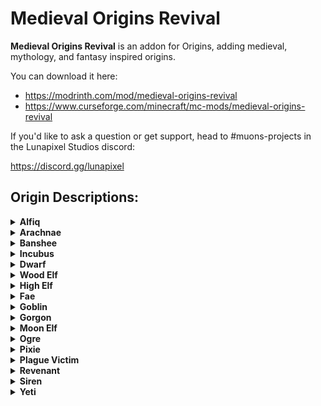 # Medieval Origins Revival 
**Medieval Origins Revival** is an addon for Origins, adding medieval, mythology, and fantasy inspired origins. 

You can download it here:
- https://modrinth.com/mod/medieval-origins-revival
- https://www.curseforge.com/minecraft/mc-mods/medieval-origins-revival

If you'd like to ask a question or get support, head to #muons-projects in the Lunapixel Studios discord:

https://discord.gg/lunapixel

## Origin Descriptions:
<details>
<summary><strong>Alfiq</strong></summary>

**Description:**
> **Notable Changes:**  
> *+ Unarmed Bonus*  
> *+ Unique Movement*  
> *• Carnivore*  
> *- Defense*  
> Alfiq are a cunning species of anthropomorphic felines with sharp claws and excellent agility. Their roads often lead to warm sands.

**Powers:**

- **Clawed:**
  > Alfiq have razor sharp retractable claws; they deal extra damage with empty paws, and can climb up and cling to steep surfaces (Can be toggled).

- **Crepuscular:**
  > Near sunset and sunrise, Alfiq will move and attack much more quickly. At other times, they are lethargic and slightly slower.

- **On Your Feet:**
  > If you ever fall from a height where you would take 5 hearts or more of damage, they instead take no damage at all.

- **Pickpocket:**
  > Right click the back of a villager while crouching with empty paws for a chance to steal some emeralds. Or get caught. Rumor has it you may be able to steal from other players.

- **Pounce:**
  > After briefly crouching without moving to charge up, an Alfiq can leap forward a great distance. Striking an enemy during the pounce deals bonus damage.

- **Poor Grip:**
  > Alfiq have reduced breaking speed with tools and reduced damage with handled weapons like swords and axes.

- **Agile Preference:**
  > Alfiq prefer to wear only light armors for ease of movement. Heavier armors can be worn without penalty with an enchantment.

- **Meow:**
  > (No description provided)

</details>

<details>
<summary><strong>Arachnae</strong></summary>

**Description:**
> **Notable Changes:**  
> *+ Poison, Crowd Control*  
> *+ Wall Climbing*  
> *• Carnivore*  
> *- Hunger, Armor*  
> A grotesque amalgamation of spider and human, with venomous fangs and bristled feet yet the ability to walk upright and wield weaponry.

**Powers:**

- **Bottomless Stomach:**
  > Arachnae require a larger quantity of food to stay alive.

- **Brittle:**
  > The Arachnae's chitinous exoskeleton makes it difficult to move if wearing armor heavier than iron. This can be prevented with an enchantment.

- **Climber:**
  > The fine bristles on the Arachnae's legs allow them to climb up walls.

- **Fragile:**
  > The Arachnae's exoskeleton is more vulnerable to damage. They have slightly less health than a regular human.

- **Many Eyes:**
  > The Arachnae's eight eyes are all adapted to darkness, and allow them to see clearly even with very little light.

- **Venomous Bite:**
  > Arachnae's fangs contain venom, and every attack has a chance to inflict poison.

- **Web Slinger:**
  > Arachnae can, on command, spin webs in which their opponents will be immobilized for a short while.

</details>
<details>
<summary><strong>Banshee</strong></summary>

**Description:**
> **Notable Changes:**  
> *+ Flight, Support, Phasing*  
> *- Defense*  
> *- Extreme changes, read first!*  
> Banshees are anguished spirits whose cries can shatter glass and drive people to madness. In myth, their presence is often considered an omen of death.

**Powers:**

- **Spectral:**
  > Banshees possess the ability to become intangible, moving freely throughout the physical realm while being unable to interact with it. This uses tremendous energy and cannot be activated while low on hunger.

- **Hexed:**
  > Banshees are shrouded in curses. Every time they are hit, there is a small chance that the attacker will be consigned to a fate of slow, agonizing death.

- **Immaterial:**
  > Banshees have half the health a living person would have.

- **Dimeritium Shackles:**
  > Magically suppressive metals, such as iron or silver, are completely intolerable to banshees.

- **Lunar Nexus:**
  > Banshees restore no hunger from food - their energy is only restored by direct moonlight. However, they cannot starve.

- **Preemptive Elegy:**
  > Banshee's shrieks forewarn death. They can unleash an earsplitting wail, pushing back nearby entities and summoning a small protective circle. Targets hit directly by the shriek will be disoriented.

- **Cursed Sigil:**
  > You deal increased damage when wielding a cursed weapon.

- **Cursed Ward:**
  > You resist additional damage for each piece of cursed armor worn.

</details>

<details>
<summary><strong>Incubus</strong></summary>

**Description:**
> **Notable Changes:**  
> *+ Nether Bonuses*  
> *• Fire-based*  
> *- Damaged by Water*  
> *- Weak in Overworld*  
> Incubi are evil servants of a dark power. They are powerful in their own realm, but in exchange for this they have given up their soul, and are weak to pure sources.

**Powers:**

- **Carnivore:**
  > An incubus' bloodlust is insatiable. If it isn't the flesh of an animal, it's worthless.

- **Demon Fire:**
  > Incubi are innately more potent with all fire magics, and can release a burst of flame at will. Scales with Fire Spell Power.

- **Hellborne:**
  > Fire feels like home - it deals no damage to Incubi and satiates them.

- **Hydrophobe:**
  > Water scalds Incubi, damaging them on contact.

- **Impure:**
  > Incubi take extra damage from Smite and reverted effects from healing and harming.

- **Realm Advantage:**
  > Incubi are not accustomed to dimensions where the sun shines and are weaker there, but they are considerably stronger in the Nether.

- **Unholy Deal:**
  > An incubus can exchange some of their life force for raw power for a short time. Triggered with Primary Active key.

</details>
<details>
<summary><strong>Dwarf</strong></summary>

**Description:**
> **Notable Changes:**  
> *+ Mining, Caving*  
> *• Short: 102cm/3'7"*  
> *- Sun sensitive*  
> *- Can't swim*  
> Dwarves are practical, stocky, and prideful. They excel at mining and living underground, but struggle with the daylight. Rock and stone, brother.

**Powers:**

- **Darkness Dweller:**
  > Direct sunlight will burn dwarven eyes, blinding them temporarily. Preventable with an enchantment or a gold helmet.

- **Dense:**
  > Dwarves are extremely heavy for their size; they sink rapidly in water.

- **Dwarven Tech:**
  > Dwarves are capable of mining stone without a pickaxe, and mine anything faster than others.

- **Stocky:**
  > Dwarves are just short enough to fit into a 1 meter tall tunnel (and almost as wide as one).

- **Nocturnal Eyes:**
  > Dwarves can focus to see clearly without needing any light source.

- **Potent Brew:**
  > Dwarves are notorious for their powerful drinks which would knock out someone twice their size. Activate to take a swig and fully restore health.

</details>

<details>
<summary><strong>Wood Elf</strong></summary>

**Description:**
> **Notable Changes:**  
> *+ Ranged Bonuses, Speed*  
> *• Stealthy, Vegetarian*  
> *- Melee Damage, Defense*  
> Wood Elves are a wise, long-lived race who live in harmony with the Earth. They are quick with a sword and bow and can outwit their enemies while among the trees.

**Powers:**

- **Natural Archer:**
  > Wood Elves spend their whole lives training with bows - their arrows are always more deadly.

- **Forest Vision:**
  > While in tall shrubbery or leaves, wood elves can crouch to gain night vision and become undetectable to nearby mobs.

- **Eagle Eyed:**
  > Wood Elves can track an enemy for a short time after damaging them, even when they aren't in view.

- **Focus:**
  > After charging for a few seconds, release an arrow at increased velocity, piercing enemies, flying further, and dealing more damage.

- **Elegant:**
  > Wood Elves have less health and are slowed by wearing heavy armor (This can be prevented with an enchantment).

- **Steward:**
  > Wood elves live off of and in harmony with the forest - They cannot digest meat.

- **Towering:**
  > Wood elves are slightly taller than the average human.

- **Graceful:**
  > Wood elves are not as powerful, but they are quick. Your attacks deal reduced damage but are slightly faster.

</details>
<details>
<summary><strong>High Elf</strong></summary>

**Description:**
> **Notable Changes:**  
> *+ Magic, Unique Abilities*  
> *- Physical Damage*  
> *- Defense*  
> High Elves are notoriously arrogant, though undeniably talented; elemental magics course strongly through their blood, though they are weaker with weaponry.

**Powers:**

- **Elegant:**
  > High Elves are slowed by wearing heavy armor (This can be prevented with an enchantment), and have less health.

- **Draw Essence:**
  > By holding different items, high elves can channel the object's energy to unleash various magics. Hover over each box to see details.

- **Fragile:**
  > A High Elf is not built for hand to hand combat. They are much more susceptible to physical damage, and have less health.

- **Mystic Affinity:**
  > High Elves are powerful and clever manipulators of arcane energy - they deal more magic damage and take less magic damage than other races.

- **Highborne:**
  > High Elves naturally have more mana than other races, and can channel the power of their elders to regenerate mana quickly.

- **Towering:**
  > High Elves are slender and slightly taller than the average human.

</details>

<details>
<summary><strong>Fae</strong></summary>

**Description:**
> **Notable Changes:**  
> *+ Hovering, Magic*  
> *• Short: 122cm/4'0"*  
> *- Loved by Mobs*  
> *- Defense*  
> Fae are short magical winged humanoids, regarded as spirits of nature and said to haunt forests and lead travelers' astray. They are equal parts mystic and trickster.

**Powers:**

- **Allure:**
  > Fae are naturally alluring. Mobs will pursue them from much further away than they would other creatures.

- **Diminutive:**
  > Fae are fairly short, most barely being taller than the average goblin.

- **Magical Suppression:**
  > Iron and silver inhibit fae powers. It is unbearable for them to wear it.

- **Levitation:**
  > Fae are light, winged creatures who can float effortlessly on the air. Press the primary active key to hover upward.

- **Magic Resistance:**
  > As magical creatures themselves, faes take less magic damage compared to other creatures.

- **Regeneration:**
  > Fae can channel magical energy and heal themselves quickly, at the cost of hunger.

</details>
<details>
<summary><strong>Goblin</strong></summary>

**Description:**
> **Notable Changes:**  
> *+ Gold Gear Bonuses*  
> *+ Luck, Speed*  
> *• Small: 92cm/3'3"*  
> *- Health, Defense*  
> Goblins are obsessed with gold and treasure and tend to find a little more loot wherever they look, but their small size leaves them vulnerable in combat.

**Powers:**

- **Cunning:**
  > Goblins are clever creatures, and know where to find more rare loot most others would miss.

- **Frail:**
  > Due to their small stature, goblins have less health and are more prone to damage.

- **Greedy:**
  > Goblins have a special relationship with treasure - they gain extra bonuses when using or wearing golden gear.

- **Careful Hoarder:**
  > Gold in a goblin's hands lasts for much longer than most others who are careless with it.

- **Nimble:**
  > Although short, goblins are quite fast, allowing them to outrun most stronger enemies instead of fighting.

- **Stunted:**
  > Goblins are very short, at less than half the height of a human.

</details>

<details>
<summary><strong>Gorgon</strong></summary>

**Description:**
> **Notable Changes:**  
> *+ Poison Damage, Immunity*  
> *+ Crowd Control*  
> *- Hydrophobe*  
> *- Unique weaknesses*  
> Gorgons are cursed creatures who were once human, with hair made of writhing snakes and a haunting visage said to petrify those who witness it.

**Powers:**

- **Hydrophobe:**
  > Gorgons cannot tolerate the purity of water and take damage from it.

- **To Stone:**
  > Gorgons were doomed to stay bound in dark caves and old dungeons. Being outside in daylight causes them to become petrified until night. Can be negated by wearing a helmet.

- **Silver Aversion:**
  > Gorgons are weak to the purity of silver - they cannot stand to wear it and take damage when wielding it. (Iron is also counted as silver)

- **Petrifying Gaze:**
  > Meet the eyes of any mob facing you, turning them to stone briefly. Does not work on bosses.

- **Poisoned Blood:**
  > Gorgons are immune to poison, and have a chance to spill their toxic blood onto nearby enemies when hit, poisoning them.

- **Revenge:**
  > Gorgons deal significantly increased damage at low health.

</details>
<details>
<summary><strong>Moon Elf</strong></summary>

**Description:**
> **Notable Changes:**  
> *+ Dagger Damage*  
> *+ Dextrous*  
> *• Stealthy, Doesn't Sleep*  
> *- Defense*  
> Moon Elves are mysterious, ethereal beings not of this world. They are named not for their homeland, but for the only thing their victims can see before their end.

**Powers:**

- **Foreign World:**
  > Try as they might, Moon Elves cannot sleep in the overworld.

- **To the Shadows:**
  > In the dark, Moon Elves can turn invisible by sneaking, and move a short distance while stealthed. When attacking from stealth, their first attack deals bonus damage and ends the invisibility. This deals extra damage if wielding a dagger.

- **Elegant:**
  > Moon Elves are slowed by wearing heavy armor. This can be prevented with an enchantment.

- **Ethereal:**
  > Moon Elves are thin and even slightly translucent, and their skin has a peculiar blue hue.

- **Fragile:**
  > Moon Elves have reduced health and take increased physical damage.

- **Moonlight Rogue:**
  > Moon Elves are most efficient wielding a light and easy to conceal weapon. They deal more damage with daggers and knives.

- **Nimble:**
  > With their quick reflexes, Moon Elves have a small chance to dodge any attack.

- **Towering:**
  > Moon Elves are about the same height as their distant relatives of the forest, making them slightly taller than humans.

</details>

<details>
<summary><strong>Ogre</strong></summary>

**Description:**
> **Notable Changes:**  
> *+ Axe Bonuses, Defense*  
> *• Massive: 268cm/9'5"*  
> *- Hunger, Speed*  
> Ogres are a large, short-tempered, and brutish subspecies of Orc. Their lumbering size and limited intelligence are made up for by their raw strength.

**Powers:**

- **Gargantuan:**
  > Ogres are massive, and can't fit through doors or even in many small structures.

- **Lead Belly:**
  > Ogres care little for what they eat. Food is food. They do not experience poison or hunger.

- **Ravenous:**
  > Ogres are almost never full; they need to eat near constantly to stay satisfied.

- **Ravager:**
  > Axes feel right in an Ogre's hand; this comfort allows them to swing with much more force.

- **Bloodlust:**
  > Ogres are known to unpredictably fly into a blinding rage, where they can stomp through a horde of foes quickly but can barely make out what's happening around them.

- **Sluggish:**
  > Ogres are slower than most, to conserve some of their energy despite their massive size.

- **Stocky:**
  > Ogres' thick skin and dense bones make them able to tank many more hits than others.

</details>
<details>
<summary><strong>Pixie</strong></summary>

**Description:**
> **Notable Changes:**  
> *+ Unique Flight, Odd*  
> *• Tiny: 22cm/9"*  
> *- Defense, Reputation*  
> Often considered harbingers of good fortune, but also tricky, untrustworthy agents of mischief. Pixies are whimsical and very, very small.

**Powers:**

- **Curse of Flight:**
  > Pixies cannot wear chestplates more substantial than leather, and cannot use other wings to fly differently.

- **Feather Footed:**
  > Pixies are so light, it is impossible for them to take fall damage.

- **On the Dusts:**
  > Pixies can fly and propel themselves forward and upward. Read the boxes next to this power for instructions on how to fly.

- **Shortcut:**
  > You can sit on top of another player's head by right-clicking them with empty hands.

- **Good Fortunes:**
  > Although pixies can be troublesome, they are also associated with good luck. When mining, they will occasionally get something valuable from plain stone.

- **Mischief Maketh Man:**
  > Pixies are capable of performing numerous mischievous acts which, if not always dangerous, are certainly loud.

- **Bitesize:**
  > Pixies are some of the smallest creatures to roam the land, rarely even reaching the average human's knee.

- **Soaked:**
  > Being as small as they are, water poses a significant threat to pixies. It hampers their movement and impairs their ability to fly.

- **Troublemaker:**
  > Villagers know pixies by the legends of trouble they cause, and will refuse to trade with them.

</details>

<details>
<summary><strong>Plague Victim</strong></summary>

**Description:**
> **Notable Changes:**  
> *+ Withering*  
> *• Unique playstyle*  
> *• Undead*  
> *- Defense, Reputation*  
> *- Difficult*  
> Disease-ridden half-dead creatures who can no longer be called human, cursed and trapped in eternal suffering as a result of a strange magical illness.

**Powers:**

- **Contagious:**
  > The Plagued are a horrifying sight. Villagers will refuse to trade with them out of fear.

- **Foul Aura:**
  > A horrifying magic swarms the victim, and slowly consumes the life of any living nearby.

- **Insomniac:**
  > Sleep is impossible for the Plagued, due to their unending agony.

- **Plague Immunity:**
  > Though the immense pain never ends, there is only so much tissue that can die. Carriers are immune to poison and wither.

- **Eternal Suffering:**
  > Once every 5 minutes, upon death, the Plagued are instead forcefully kept alive to prolong their torment.

- **Contagious Hex:**
  > Every time you strike, there is a chance to spread the infection.

- **Sensitive Skin:**
  > The Plagued are covered in welts and lesions upon the skin, tender and painful to touch. Its victims cannot wear armor for the pain it causes.

- **Skin and Bones:**
  > This illness drains the spirit, resulting in reduced health and speed.

</details>
<details>
<summary><strong>Revenant</strong></summary>

**Description:**
> **Notable Changes:**  
> *+ Summons*  
> *+ Illager Friendly*  
> *• Undead, Complex*  
> *- Reputation*  
> *- Living interactions*  
> Revenants are misfortunate souls who died gruesome and painful deaths, but inexplicably returned to life. As a result, they become obsessed with manipulating life and death in other creatures.

**Powers:**

- **Black Thumb:**
  > A Revenant cannot harvest any crops; they wilt at their deathly touch.

- **Disturbed:**
  > Experimenting in the forbidden warps the mind. Revenants cannot sleep, too scared to dream of what they wish they did not know.

- **Reaper's Ward:**
  > At will, a revenant can raise a circle of inert skeletons, acting as a temporary shield to protect them from danger and damage nearby enemies.

- **Putrid Communion:**
  > Through the unsettling act of consuming the flesh or bones of the undead, a revenant can empower their next summon of the same type.

- **Necrotic Curse:**
  > Revenants are immune to wither, and, like undead, they take extra damage from smite, receive inverted effects from harming and healing effects, and are immune to poison and regeneration effects.

- **Revenance:**
  > Revenants can reconstruct creatures of the night modified to do their own bidding. These act as pets, will follow and teleport, and skeletons can be equipped with any weapon. Strength of non-mounts scales with Soul Spell Power. Summon by activating while holding:  
  > **Skeleton:**  
  > - Mainhand: 4 bones  
  > **Skeleton Horse:**  
  > - Mainhand: 12 bones  
  > - Offhand: 1 saddle  
  > **Wither Skeleton:**  
  > - Mainhand: 12 bones  
  > - Offhand: 1 wither skull  
  > **Zombie:**  
  > - Mainhand: 4 flesh  
  > **Zombie Horse:**  
  > - Mainhand: 12 flesh  
  > - Offhand: 1 saddle

- **Chaotic Ally:**
  > Villagers will refuse to trade with revenants and iron golems will attack them on sight. However, they are accepted amongst the ranks of the Pillagers.

- **Essence Extraction:**
  > When hit, revenants slowly build up a power which allows them to siphon life from their enemies. This affects all creatures for better or worse, except summoned dead.

- **Unguarded:**
  > Obsessing over the spirit realm leaves revenants more open to attack in the physical realm. Most mobs deal more damage to them.

</details>

<details>
<summary><strong>Siren</strong></summary>

**Description:**
> **Notable Changes:**  
> *+ Water-Based, Utility*  
> *• Weaker on Land*  
> *- Vulnerable to Fire*  
> Sirens are said to be a type of Merfolk. They have an ensnaring aura and their irresistible beauty is said to be the downfall of many a foolish sailor.

**Powers:**

- **Amphibious:**
  > Sirens, being a subset of Mer, can survive in water, and swim with increased speed.

- **Flammable:**
  > Sirens and fire do not mix. Any contact with flames results in instant death. Be sure to watch your step in the nether!

- **Holy Water:**
  > Sirens have regenerative powers, which are at full force when they are in water.

- **Out of Your Depth:**
  > Although sirens can survive just fine on land, it is not their natural environment. As such, their regenerative abilities do not apply, and any damage taken can only be healed with potions.

- **Prone:**
  > While sirens can regenerate their bodies, they are weak to blunt force. Melee attacks do more damage to them.

- **Siren Song:**
  > Press the primary active key to make all mobs around you neutral until hit. Does not work on bosses or players.

- **Captivating:**
  > Press the secondary active key to gain favor with a villager and receive better trades.

- **Water Vision:**
  > Sirens have superior underwater vision compared to other creatures.

</details>
<details>
<summary><strong>Yeti</strong></summary>

**Description:**
> **Notable Changes:**  
> *+ Frost-Based, Tanky*  
> *• Large: 203cm/6'8"*  
> *- Heat Sensitive*  
> Thick-furred beasts from frosty woods, a Yeti's dominion over ice allows them to freeze foes, but they are especially vulnerable to fiery attacks.

**Powers:**

- **Flammable:**
  > Yetis are susceptible to fire damage due to their wintry nature.

- **Frigid Pulse:**
  > Yeti can entomb nearby foes in ice on command. Does not work in the nether or on bosses.

- **From Whence you Came:**
  > In icy biomes, yetis move faster and negate fall damage.

- **Frosty Breath:**
  > The frosty breath of the yeti slows any opponents that get close to them.

- **Thick Fur:**
  > In deserts, thick fur becomes a curse - it slows Yetis' movement and reduces health.

- **Titanic:**
  > Yetis have far more health than a regular human.

- **Unstoppable:**
  > Yetis are immune to the slowness effect.

- **Winter Body:**
  > Yetis are marginally taller than a regular human, and significantly wider.

</details>
